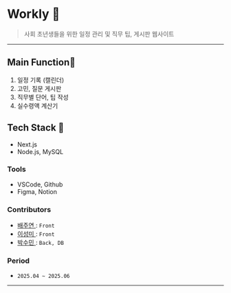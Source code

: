 <h1>Workly 📆 </h1>  


> 사회 초년생들을 위한 일정 관리 및 직무 팁, 게시판 웹사이트 

---
##   Main Function📍
1.   일정 기록 (캘린더)
2.   고민, 질문 게시판
3.   직무별 단어, 팁 작성
4.   실수령액 계산기 
 
##   Tech Stack 🔧
- Next.js 
- Node.js, MySQL 

###   Tools  
- VSCode, Github
- Figma, Notion

###   Contributors   
- [배주연 ](https://github.com/juyeon-Bae) : `Front`
- [이성미 ](https://github.com/lseongmi) : `Front`
- [박수민 ](https://github.com/soom4478) : `Back, DB` 
 

###   Period   
- `2025.04 ~ 2025.06`

 


 

---
 